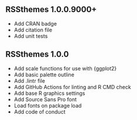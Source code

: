 ## RSSthemes 1.0.0.9000+

* Add CRAN badge
* Add citation file
* Add unit tests

## RSSthemes 1.0.0

* Add scale functions for use with {ggplot2}
* Add basic palette outline
* Add .lintr file
* Add GitHub Actions for linting and R CMD check
* Add base R graphics settings
* Add Source Sans Pro font
* Load fonts on package load
* Add code of conduct
